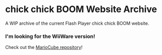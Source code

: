 # chick chick BOOM Website Archive
A WIP archive of the current Flash Player chick chick BOOM website.

### I'm looking for the WiiWare version!
Check out the [MarioCube repository](https://mariocube.com/)!
